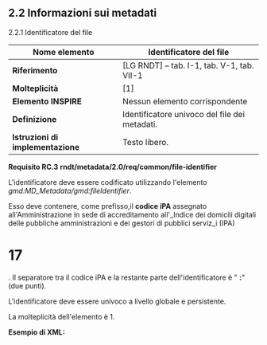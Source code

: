 ## 2.2 Informazioni sui metadati

2.2.1 Identificatore del file

| **Nome elemento** | **Identificatore del file** |
| --- | --- |
| **Riferimento** | [LG RNDT] – tab. I-1, tab. V-1, tab. VII-1 |
| **Molteplicità** | [1] |
| **Elemento INSPIRE** | Nessun elemento corrispondente |
| **Definizione** | Identificatore univoco del file dei metadati. |
| **Istruzioni di implementazione** | Testo libero. |

**Requisito RC.3**  **rndt/metadata/2.0/req/common/file-identifier**

L&#39;identificatore deve essere codificato utilizzando l&#39;elemento _gmd:MD\_Metadata/gmd:fileIdentifier_.

Esso deve contenere, come prefisso,il **codice iPA** assegnato all&#39;Amministrazione in sede di accreditamento all&#39;_Indice dei domicili digitali delle pubbliche amministrazioni e dei gestori di pubblici serviz_i (IPA)
# 17
. Il separatore tra il codice iPA e la restante parte dell&#39;identificatore è &quot; **:**&quot; (due punti).

L&#39;identificatore deve essere univoco a livello globale e persistente.

La molteplicità dell&#39;elemento è 1.

**Esempio di XML:**
